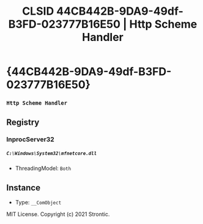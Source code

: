 ﻿---
title: "CLSID 44CB442B-9DA9-49df-B3FD-023777B16E50 | Http Scheme Handler"
excerpt: What is COM-Object CLSID 44CB442B-9DA9-49df-B3FD-023777B16E50?
---

# {44CB442B-9DA9-49df-B3FD-023777B16E50}

### `Http Scheme Handler`

## Registry


### InprocServer32

##### `C:\Windows\System32\mfnetcore.dll`
* ThreadingModel: `Both`

## Instance

* Type: `__ComObject`

MIT License. Copyright (c) 2021 Strontic.


